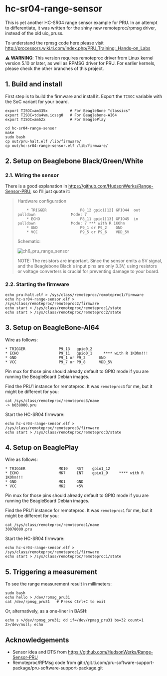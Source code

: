 # hc-sr04-range-sensor

This is yet another HC-SR04 range sensor example for PRU. In an attempt to differentiate, it was written for the shiny new remoteproc/rpmsg driver, instead of the old uio_pruss.

To understand the rpmsg code here please visit http://processors.wiki.ti.com/index.php/PRU_Training:_Hands-on_Labs

:warning: **WARNING**: This version requires remoteproc driver from Linux kernel version 5.10 or later, as well as RPMSG driver for PRU. For earlier kernels, please check the other branches of this project.

## 1. Build and install
First step is to build the firmware and install it. Export the `TISOC` variable with the SoC variant for your board.

	export TISOC=am335x          # For BeagleBone "classics"
	export TISOC=tda4vm.icssg0   # For Beaglebone-AI64
	export TISOC=am62x           # For BeaglePlay

	cd hc-sr04-range-sensor
	make
	sudo bash
	cp out/pru-halt.elf /lib/firmware/
	cp out/hc-sr04-range-sensor.elf /lib/firmware/

## 2. Setup on Beaglebone Black/Green/White
### 2.1. Wiring the sensor
There is a good explanation in https://github.com/HudsonWerks/Range-Sensor-PRU, so I'll just quote it:

> Hardware configuration
> 
>         * TRIGGER               P8_12 gpio1[12] GPIO44  out     pulldown                Mode: 7 
>         * ECHO                  P8_11 gpio1[13] GPIO45  in      pulldown                Mode: 7 *** with R 1KOhm
>         * GND                   P9_1 or P9_2    GND
>         * VCC                   P9_5 or P9_6    VDD_5V
>         
> Schematic:
>         
> ![ch6_pru_range_sensor](https://cloud.githubusercontent.com/assets/4622940/8599064/4d14cb26-262c-11e5-9c46-1961dc67bdcc.png)
> 
> NOTE: The resistors are important. Since the sensor emits a 5V signal, and the Beaglebone Black's input pins are only 3.3V, using resistors or voltage converters is crucial for preventing damage to your board.

### 2.2. Starting the firmware

	echo pru-halt.elf > /sys/class/remoteproc/remoteproc1/firmware
	echo hc-sr04-range-sensor.elf > /sys/class/remoteproc/remoteproc2/firmware
	echo start > /sys/class/remoteproc/remoteproc1/state
	echo start > /sys/class/remoteproc/remoteproc2/state

## 3. Setup on BeagleBone-AI64

Wire as follows:

	* TRIGGER               P9_13   gpio0_2
	* ECHO                  P9_11   gpio0_1     **** with R 1KOhm!!!
	* GND                   P9_1 or P9_2      GND
	* VCC                   P9_7 or P9_8      VDD_5V

Pin mux for those pins should already default to GPIO mode if you are running the BeagleBoard Debian images.

Find the PRU1 instance for remoteproc. It was `remoteproc3` for me, but it might be different for you:

	cat /sys/class/remoteproc/remoteproc3/name
	-> b038000.pru

Start the HC-SR04 firmware:

	echo hc-sr04-range-sensor.elf > /sys/class/remoteproc/remoteproc3/firmware
	echo start > /sys/class/remoteproc/remoteproc3/state

## 4. Setup on BeaglePlay

Wire as follows:

	* TRIGGER               MK10    RST    gpio1_12
	* ECHO                  MK7     INT    gpio1_9     **** with R 1KOhm!!!
	* GND                   MK1     GND
	* VCC                   MK2     +5V

Pin mux for those pins should already default to GPIO mode if you are running the BeagleBoard Debian images.

Find the PRU1 instance for remoteproc. It was `remoteproc1` for me, but it might be different for you:

	cat /sys/class/remoteproc/remoteproc1/name
	30078000.pru

Start the HC-SR04 firmware:

	echo hc-sr04-range-sensor.elf > /sys/class/remoteproc/remoteproc1/firmware
	echo start > /sys/class/remoteproc/remoteproc1/state

## 5. Triggering a measurement

To see the range measurement result in millimeters:

	sudo bash
	echo hello > /dev/rpmsg_pru31
	cat /dev/rpmsg_pru31   # Press Ctrl+C to exit

Or, alternatively, as a one-liner in BASH:

	echo s >/dev/rpmsg_pru31; dd if=/dev/rpmsg_pru31 bs=32 count=1 2>/dev/null; echo

## Acknowledgements
 * Sensor idea and DTS from https://github.com/HudsonWerks/Range-Sensor-PRU
 * Remoteproc/RPMsg code from git://git.ti.com/pru-software-support-package/pru-software-support-package.git

